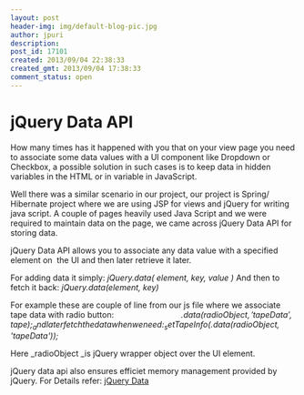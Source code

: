```yaml
---
layout: post
header-img: img/default-blog-pic.jpg
author: jpuri
description: 
post_id: 17101
created: 2013/09/04 22:38:33
created_gmt: 2013/09/04 17:38:33
comment_status: open
---
```


# jQuery Data API

How many times has it happened with you that on your view page you need to associate some data values with a UI component like Dropdown or Checkbox, a possible solution in such cases is to keep data in hidden variables in the HTML or in variable in JavaScript.

Well there was a similar scenario in our project, our project is Spring/ Hibernate project where we are using JSP for views and jQuery for writing java script. A couple of pages heavily used Java Script and we were required to maintain data on the page, we came across jQuery Data API for storing data.

jQuery Data API allows you to associate any data value with a specified element on  the UI and then later retrieve it later.

For adding data it simply: _jQuery.data( element, key, value )_ And then to fetch it back: _jQuery.data(element, key)_

For example these are couple of line from our js file where we associate tape data with radio button:                              _$.data(radioObject, 'tapeData', tape);_ and later fetch the data when we need:                              _setTapeInfo($.data(_radioObject_, 'tapeData'));_

Here _radioObject _is jQuery wrapper object over the UI element.

jQuery data api also ensures efficiet memory management provided by jQuery. For Details refer: [jQuery Data][1]

   [1]: http://api.jquery.com/jQuery.data/ (jQuery Date)